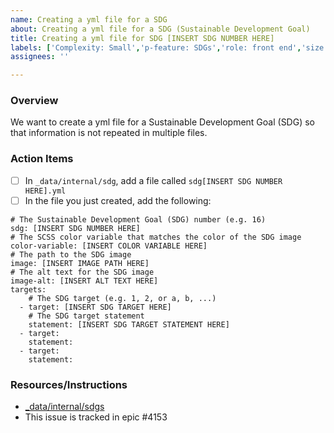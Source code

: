 ```yaml
---
name: Creating a yml file for a SDG
about: Creating a yml file for a SDG (Sustainable Development Goal)
title: Creating a yml file for SDG [INSERT SDG NUMBER HERE]
labels: ['Complexity: Small','p-feature: SDGs','role: front end','size: 0.25pt']
assignees: ''

---
```


### Overview
We want to create a yml file for a Sustainable Development Goal (SDG) so that information is not repeated in multiple files.

### Action Items
- [ ] In `_data/internal/sdg`, add a file called `sdg[INSERT SDG NUMBER HERE].yml`
- [ ] In the file you just created, add the following:
```
# The Sustainable Development Goal (SDG) number (e.g. 16)
sdg: [INSERT SDG NUMBER HERE]
# The SCSS color variable that matches the color of the SDG image 
color-variable: [INSERT COLOR VARIABLE HERE]
# The path to the SDG image
image: [INSERT IMAGE PATH HERE]
# The alt text for the SDG image
image-alt: [INSERT ALT TEXT HERE]
targets:
    # The SDG target (e.g. 1, 2, or a, b, ...)
  - target: [INSERT SDG TARGET HERE]
    # The SDG target statement 
    statement: [INSERT SDG TARGET STATEMENT HERE]
  - target:
    statement:
  - target:
    statement:
```

### Resources/Instructions
- [_data/internal/sdgs](https://github.com/hackforla/website/tree/gh-pages/_data/internal/sdgs)
- This issue is tracked in epic #4153
